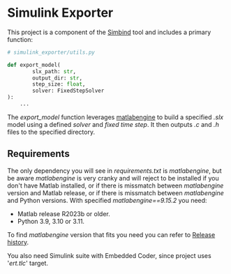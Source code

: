 # Simulink Exporter

This project is a component of the [Simbind](https://github.com/swag-engineering/simbind-cli) tool and includes a
primary function:

```python
# simulink_exporter/utils.py

def export_model(
        slx_path: str,
        output_dir: str,
        step_size: float,
        solver: FixedStepSolver
):
    ...
```

The _export_model_ function leverages [matlabengine](https://pypi.org/project/matlabengine/) to build a specified _.slx_
model using a defined _solver_ and _fixed time step_. It then outputs _.c_ and _.h_ files to the specified directory.

## Requirements

The only dependency you will see in _requirements.txt_ is _matlabengine_, but be aware _matlabengine_ is very cranky and
will reject to be installed if you don't have Matlab installed, or if there is missmatch between _matlabengine_ version
and Matlab release, or if there is missmatch between _matlabengine_ and Python versions. With specified
_matlabengine==9.15.2_ you need:

- Matlab release R2023b or older.
- Python 3.9, 3.10 or 3.11.

To find _matlabengine_ version that fits you need you can refer
to [Release history](https://pypi.org/project/matlabengine/9.14.3/#history).

You also need Simulink suite with Embedded Coder, since project uses '_ert.tlc_' target.

